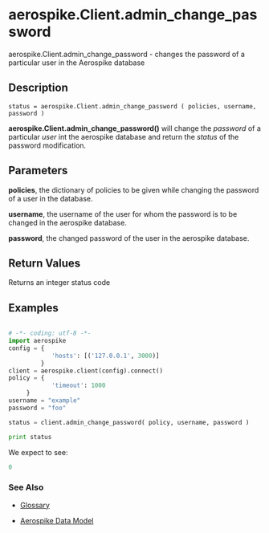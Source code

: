 
# aerospike.Client.admin_change_password

aerospike.Client.admin_change_password - changes the password of a particular user in the Aerospike database

## Description

```
status = aerospike.Client.admin_change_password ( policies, username, password )

```

**aerospike.Client.admin_change_password()** will change the *password* of a particular *user* int the aerospike database and return the *status* of the password modification. 

## Parameters

**policies**, the dictionary of policies to be given while changing the password of a user in the database.   

**username**, the username of the user for  whom the password is to be changed in the aerospike database.

**password**, the changed password of the user in the aerospike database.

## Return Values
Returns an integer status code

## Examples

```python

# -*- coding: utf-8 -*-
import aerospike
config = {
            'hosts': [('127.0.0.1', 3000)]
         }
client = aerospike.client(config).connect()
policy = {
            'timeout': 1000
	 }
username = "example"
password = "foo"

status = client.admin_change_password( policy, username, password )

print status

```

We expect to see:

```python
0
```



### See Also



- [Glossary](http://www.aerospike.com/docs/guide/glossary.html)

- [Aerospike Data Model](http://www.aerospike.com/docs/architecture/data-model.html)
